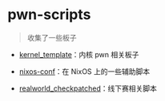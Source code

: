 # pwn-scripts

> 收集了一些板子

- [kernel_template](./kernel_template/c_template)：内核 pwn 相关板子

- [nixos-conf](./nixos-conf)：在 NixOS 上的一些辅助脚本

- [realworld_checkpatched](./realworld_checkpatched)：线下赛相关脚本
